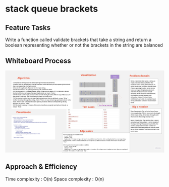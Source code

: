 # stack queue brackets

## Feature Tasks

Write a function called validate brackets that take a string and return a boolean representing whether or not the brackets in the string are balanced

## Whiteboard Process

![White board](./sqb.jpg)

## Approach & Efficiency

Time complexity : O(n)
Space complexity : O(n)





